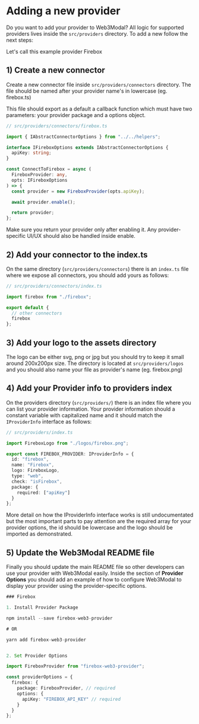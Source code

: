 # Adding a new provider

Do you want to add your provider to Web3Modal? All logic for supported providers lives inside the `src/providers` directory. To add a new follow the next steps:

Let's call this example provider Firebox

## 1) Create a new connector

Create a new connector file inside `src/providers/connectors` directory. The file should be named after your provider name's in lowercase (eg. firebox.ts)

This file should export as a default a callback function which must have two parameters: your provider package and a options object.

```typescript
// src/providers/connectors/firebox.ts

import { IAbstractConnectorOptions } from "../../helpers";

interface IFireboxOptions extends IAbstractConnectorOptions {
  apiKey: string;
}

const ConnectToFirebox = async (
  FireboxProvider: any,
  opts: IFireboxOptions
) => {
  const provider = new FireboxProvider(opts.apiKey);

  await provider.enable();

  return provider;
};
```

Make sure you return your provider only after enabling it. Any provider-specific UI/UX should also be handled inside enable.

## 2) Add your connector to the index.ts

On the same directory (`src/providers/connectors`) there is an `index.ts` file where we expose all connectors, you should add yours as follows:

```typescript
// src/providers/connectors/index.ts

import firebox from "./firebox";

export default {
  // other connectors
  firebox
};
```

## 3) Add your logo to the assets directory

The logo can be either svg, png or jpg but you should try to keep it small around 200x200px size. The directory is located at `src/providers/logos` and you should also name your file as provider's name (eg. firebox.png)

## 4) Add your Provider info to providers index

On the providers directory (`src/providers/`) there is an index file where you can list your provider information. Your provider information should a constant variable with capitalized name and it should match the `IProviderInfo` interface as follows:

```typescript
// src/providers/index.ts

import FireboxLogo from "./logos/firebox.png";

export const FIREBOX_PROVIDER: IProviderInfo = {
  id: "firebox",
  name: "Firebox",
  logo: FireboxLogo,
  type: "web",
  check: "isFirebox",
  package: {
    required: ["apiKey"]
  }
};
```

More detail on how the IProviderInfo interface works is still undocumentated but the most important parts to pay attention are the required array for your provider options, the id should be lowercase and the logo should be imported as demonstrated.

## 5) Update the Web3Modal README file

Finally you should update the main README file so other developers can use your provider with Web3Modal easily. Inside the section of **Provider Options** you should add an example of how to configure Web3Modal to display your provider using the provider-specific options.

```typescript
### Firebox

1. Install Provider Package

npm install --save firebox-web3-provider

# OR

yarn add firebox-web3-provider


2. Set Provider Options

import FireboxProvider from "firebox-web3-provider";

const providerOptions = {
  firebox: {
    package: FireboxProvider, // required
    options: {
      apiKey: "FIREBOX_API_KEY" // required
    }
  }
};
```
